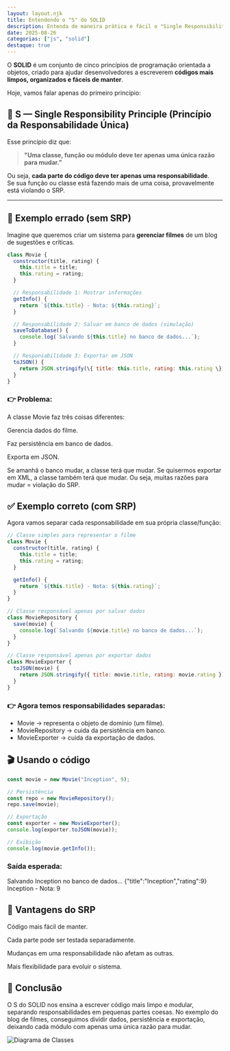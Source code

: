 ```yaml
---
layout: layout.njk
title: Entendendo o "S" do SOLID
description: Entenda de maneira prática e fácil o "Single Responsibility Principle"...
date: 2025-08-26
categorias: ["js", "solid"]
destaque: true
---
```



O **SOLID** é um conjunto de cinco princípios de programação orientada a objetos, criado para ajudar desenvolvedores a escreverem **códigos mais limpos, organizados e fáceis de manter**.  

Hoje, vamos falar apenas do primeiro princípio:  

## 🔹 S — Single Responsibility Principle (Princípio da Responsabilidade Única)

Esse princípio diz que:  

> **"Uma classe, função ou módulo deve ter apenas uma única razão para mudar."**

Ou seja, **cada parte do código deve ter apenas uma responsabilidade**.  
Se sua função ou classe está fazendo mais de uma coisa, provavelmente está violando o SRP.

---

## 🚫 Exemplo errado (sem SRP)

Imagine que queremos criar um sistema para **gerenciar filmes** de um blog de sugestões e críticas.  

```js
class Movie {
  constructor(title, rating) {
    this.title = title;
    this.rating = rating;
  }

  // Responsabilidade 1: Mostrar informações
  getInfo() {
    return `${this.title} - Nota: ${this.rating}`;
  }

  // Responsabilidade 2: Salvar em banco de dados (simulação)
  saveToDatabase() {
    console.log(`Salvando ${this.title} no banco de dados...`);
  }

  // Responsabilidade 3: Exportar em JSON
  toJSON() {
    return JSON.stringify(\{ title: this.title, rating: this.rating \});
  }
}
```

### 👉 Problema:  
A classe Movie faz três coisas diferentes:

Gerencia dados do filme.

Faz persistência em banco de dados.

Exporta em JSON.

Se amanhã o banco mudar, a classe terá que mudar.
Se quisermos exportar em XML, a classe também terá que mudar.
Ou seja, muitas razões para mudar = violação do SRP.

## ✅ Exemplo correto (com SRP)

Agora vamos separar cada responsabilidade em sua própria classe/função:

```js
// Classe simples para representar o filme
class Movie {
  constructor(title, rating) {
    this.title = title;
    this.rating = rating;
  }

  getInfo() {
    return `${this.title} - Nota: ${this.rating}`;
  }
}
```
```js
// Classe responsável apenas por salvar dados
class MovieRepository {
  save(movie) {
    console.log(`Salvando ${movie.title} no banco de dados...`);
  }
}
```
```js
// Classe responsável apenas por exportar dados
class MovieExporter {
  toJSON(movie) {
    return JSON.stringify({ title: movie.title, rating: movie.rating });
  }
}
```
### 👉 Agora temos responsabilidades separadas:

- Movie → representa o objeto de domínio (um filme).
- MovieRepository → cuida da persistência em banco.
- MovieExporter → cuida da exportação de dados.

## 🎬 Usando o código

```js
const movie = new Movie("Inception", 9);

// Persistência
const repo = new MovieRepository();
repo.save(movie);

// Exportação
const exporter = new MovieExporter();
console.log(exporter.toJSON(movie));

// Exibição
console.log(movie.getInfo());
```

### Saída esperada:

Salvando Inception no banco de dados...
{\"title\":\"Inception\",\"rating\":9}
Inception - Nota: 9

## 📌 Vantagens do SRP

Código mais fácil de manter.

Cada parte pode ser testada separadamente.

Mudanças em uma responsabilidade não afetam as outras.

Mais flexibilidade para evoluir o sistema.

## 🚀 Conclusão

O S do SOLID nos ensina a escrever código mais limpo e modular, separando responsabilidades em pequenas partes coesas.
No exemplo do blog de filmes, conseguimos dividir dados, persistência e exportação, deixando cada módulo com apenas uma única razão para mudar.

![Diagrama de Classes](../../public/img/diagrama-classes-solid-s.png "Diagrama de Classes")